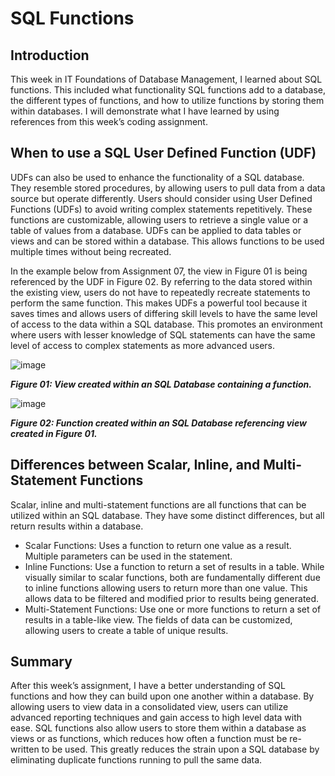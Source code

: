# SQL Functions

## Introduction
This week in IT Foundations of Database Management, I learned about SQL functions. This included what functionality SQL functions add to a database, the different types of functions, and how to utilize functions by storing them within databases. I will demonstrate what I have learned by using references from this week’s coding assignment.

## When to use a SQL User Defined Function (UDF)
UDFs can also be used to enhance the functionality of a SQL database. They resemble stored procedures, by allowing users to pull data from a data source but operate differently. Users should consider using User Defined Functions (UDFs) to avoid writing complex statements repetitively. These functions are customizable, allowing users to retrieve a single value or a table of values from a database. UDFs can be applied to data tables or views and can be stored within a database. This allows functions to be used multiple times without being recreated.

In the example below from Assignment 07, the view in Figure 01 is being referenced by the UDF in Figure 02. By referring to the data stored within the existing view, users do not have to repeatedly recreate statements to perform the same function. This makes UDFs a powerful tool because it saves times and allows users of differing skill levels to have the same level of access to the data within a SQL database. This promotes an environment where users with lesser knowledge of SQL statements can have the same level of access to complex statements as more advanced users. 

![image](https://user-images.githubusercontent.com/84411887/119762550-c5d3da00-be62-11eb-8343-3174fc204839.png)

_**Figure 01: View created within an SQL Database containing a function.**_

![image](https://user-images.githubusercontent.com/84411887/119762563-ce2c1500-be62-11eb-98e6-9e361fe471ca.png)

_**Figure 02: Function created within an SQL Database referencing view created in Figure 01.**_

## Differences between Scalar, Inline, and Multi-Statement Functions
Scalar, inline and multi-statement functions are all functions that can be utilized within an SQL database. They have some distinct differences, but all return results within a database.
- Scalar Functions: Uses a function to return one value as a result. Multiple parameters can be used in the statement.
- Inline Functions: Use a function to return a set of results in a table. While visually similar to scalar functions, both are fundamentally different due to inline functions allowing users to return more than one value. This allows data to be filtered and modified prior to results being generated.
- Multi-Statement Functions: Use one or more functions to return a set of results in a table-like view. The fields of data can be customized, allowing users to create a table of unique results.

## Summary
After this week’s assignment, I have a better understanding of SQL functions and how they can build upon one another within a database. By allowing users to view data in a consolidated view, users can utilize advanced reporting techniques and gain access to high level data with ease. SQL functions also allow users to store them within a database as views or as functions, which reduces how often a function must be re-written to be used. This greatly reduces the strain upon a SQL database by eliminating duplicate functions running to pull the same data.
